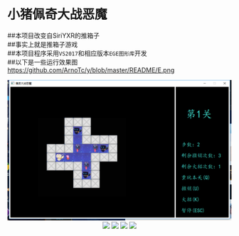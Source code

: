 # 小猪佩奇大战恶魔
##本项目改变自SiriYXR的推箱子<br>
##事实上就是推箱子游戏<br>
##本项目程序采用`VS2017`和相应版本`EGE图形库`开发<br>
##以下是一些运行效果图<br>
https://github.com/ArnoTc/y/blob/master/README/E.png
<div align=center>
  <img src="https://github.com/ArnoTc/y/blob/master/README/E.png"/>
  <img src="https://github.com/SiriYXR/SeniorCourse/blob/master/doc/README/sokoban_console/2.png"/>
  <img src="https://github.com/SiriYXR/SeniorCourse/blob/master/doc/README/sokoban_console/3.png"/>
  <img src="https://github.com/SiriYXR/SeniorCourse/blob/master/doc/README/sokoban_console/4.png"/>
  <img src="https://github.com/SiriYXR/SeniorCourse/blob/master/doc/README/sokoban_console/5.png"/>
</div>
